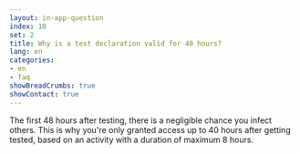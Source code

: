 ```yaml
---
layout: in-app-question
index: 10
set: 2
title: Why is a test declaration valid for 40 hours?
lang: en
categories:
- en
- faq
showBreadCrumbs: true
showContact: true
---
```

The first 48 hours after testing, there is a negligible chance you infect others. This is why you're only granted access up to 40 hours after getting tested, based on an activity with a duration of maximum 8 hours. 
